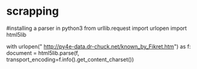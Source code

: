 # scrapping
#installing a parser in python3
from urllib.request import urlopen
import html5lib

with urlopen(" http://py4e-data.dr-chuck.net/known_by_Fikret.htm") as f:
    document = html5lib.parse(f, transport_encoding=f.info().get_content_charset())

